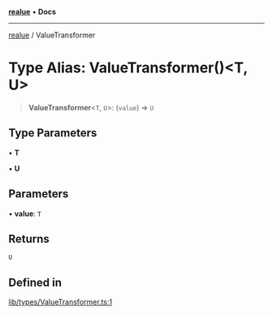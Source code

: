 [**realue**](../README.md) • **Docs**

***

[realue](../README.md) / ValueTransformer

# Type Alias: ValueTransformer()\<T, U\>

> **ValueTransformer**\<`T`, `U`\>: (`value`) => `U`

## Type Parameters

• **T**

• **U**

## Parameters

• **value**: `T`

## Returns

`U`

## Defined in

[lib/types/ValueTransformer.ts:1](https://github.com/nevoland/realue/blob/cbce77129663d64110c6eeb5270a3b7841e0b453/lib/types/ValueTransformer.ts#L1)

